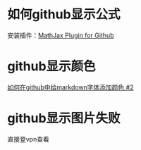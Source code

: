 
# 如何github显示公式
安装插件：[MathJax Plugin for Github](https://chrome.google.com/webstore/detail/mathjax-plugin-for-github/ioemnmodlmafdkllaclgeombjnmnbima)

# github显示颜色
[如何在github中给markdown字体添加颜色 #2](https://github.com/shipskunkun/blog/issues/2)

# github显示图片失败
直接登vpn查看